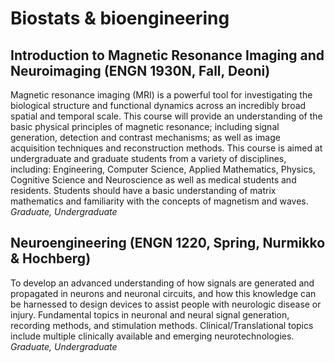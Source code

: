 # Biostats & bioengineering

## Introduction to Magnetic Resonance Imaging and Neuroimaging (ENGN 1930N, Fall, Deoni)

Magnetic resonance imaging (MRI) is a powerful tool for investigating the biological structure and functional dynamics across an incredibly broad spatial and temporal scale. This course will provide an understanding of the basic physical principles of magnetic resonance; including signal generation, detection and contrast mechanisms; as well as image acquisition techniques and reconstruction methods. This course is aimed at undergraduate and graduate students from a variety of disciplines, including: Engineering, Computer Science, Applied Mathematics, Physics, Cognitive Science and Neuroscience as well as medical students and residents. Students should have a basic understanding of matrix mathematics and familiarity with the concepts of magnetism and waves.  
*Graduate, Undergraduate*

## Neuroengineering (ENGN 1220, Spring, Nurmikko & Hochberg)

To develop an advanced understanding of how signals are generated and propagated in neurons and neuronal circuits, and how this knowledge can be harnessed to design devices to assist people with neurologic disease or injury. Fundamental topics in neuronal and neural signal generation, recording methods, and stimulation methods. Clinical/Translational topics include multiple clinically available and emerging neurotechnologies.  
*Graduate, Undergraduate*